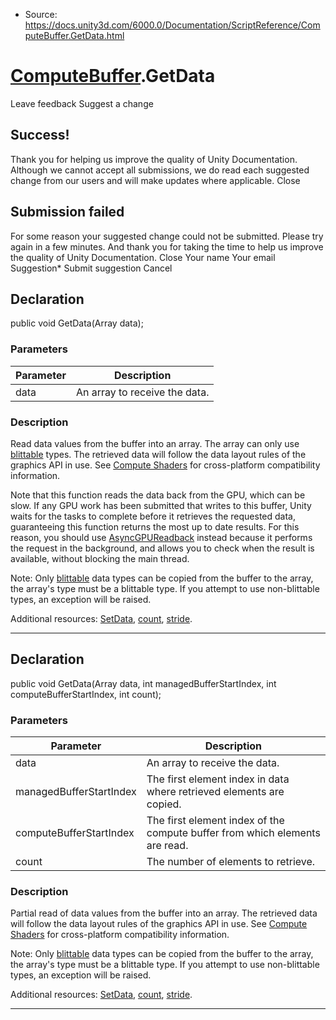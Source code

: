 * Source: https://docs.unity3d.com/6000.0/Documentation/ScriptReference/ComputeBuffer.GetData.html

#  [ComputeBuffer](https://docs.unity3d.com/6000.0/Documentation/ScriptReference/ComputeBuffer.html).GetData
Leave feedback
Suggest a change
## Success!
Thank you for helping us improve the quality of Unity Documentation. Although we cannot accept all submissions, we do read each suggested change from our users and will make updates where applicable.
Close
## Submission failed
For some reason your suggested change could not be submitted. Please <a>try again</a> in a few minutes. And thank you for taking the time to help us improve the quality of Unity Documentation.
Close
Your name Your email Suggestion* Submit suggestion
Cancel
## Declaration
public void GetData(Array data); 
### Parameters
Parameter | Description  
---|---  
data | An array to receive the data.  
### Description
Read data values from the buffer into an array. The array can only use [blittable](https://docs.microsoft.com/en-us/dotnet/framework/interop/blittable-and-non-blittable-types) types.
The retrieved data will follow the data layout rules of the graphics API in use. See [Compute Shaders](https://docs.unity3d.com/6000.0/Documentation/Manual/class-ComputeShader.html) for cross-platform compatibility information.  
  
Note that this function reads the data back from the GPU, which can be slow. If any GPU work has been submitted that writes to this buffer, Unity waits for the tasks to complete before it retrieves the requested data, guaranteeing this function returns the most up to date results. For this reason, you should use [AsyncGPUReadback](https://docs.unity3d.com/6000.0/Documentation/ScriptReference/Rendering.AsyncGPUReadback.html) instead because it performs the request in the background, and allows you to check when the result is available, without blocking the main thread.  
  
Note: Only [blittable](https://docs.microsoft.com/en-us/dotnet/framework/interop/blittable-and-non-blittable-types) data types can be copied from the buffer to the array, the array's type must be a blittable type. If you attempt to use non-blittable types, an exception will be raised.  
  
Additional resources: [SetData](https://docs.unity3d.com/6000.0/Documentation/ScriptReference/ComputeBuffer.SetData.html), [count](https://docs.unity3d.com/6000.0/Documentation/ScriptReference/ComputeBuffer-count.html), [stride](https://docs.unity3d.com/6000.0/Documentation/ScriptReference/ComputeBuffer-stride.html).
* * *
## Declaration
public void GetData(Array data, int managedBufferStartIndex, int computeBufferStartIndex, int count); 
### Parameters
Parameter | Description  
---|---  
data | An array to receive the data.  
managedBufferStartIndex | The first element index in data where retrieved elements are copied.  
computeBufferStartIndex | The first element index of the compute buffer from which elements are read.  
count | The number of elements to retrieve.  
### Description
Partial read of data values from the buffer into an array.
The retrieved data will follow the data layout rules of the graphics API in use. See [Compute Shaders](https://docs.unity3d.com/6000.0/Documentation/Manual/class-ComputeShader.html) for cross-platform compatibility information.  
  
Note: Only [blittable](https://docs.microsoft.com/en-us/dotnet/framework/interop/blittable-and-non-blittable-types) data types can be copied from the buffer to the array, the array's type must be a blittable type. If you attempt to use non-blittable types, an exception will be raised.  
  
Additional resources: [SetData](https://docs.unity3d.com/6000.0/Documentation/ScriptReference/ComputeBuffer.SetData.html), [count](https://docs.unity3d.com/6000.0/Documentation/ScriptReference/ComputeBuffer-count.html), [stride](https://docs.unity3d.com/6000.0/Documentation/ScriptReference/ComputeBuffer-stride.html).
* * *

